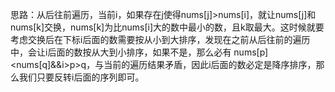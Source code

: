 思路：从后往前遍历，当前i，如果存在j使得nums[j]>nums[i]，就让nums[j]和nums[k]交换，nums[k]为比nums[i]大的数中最小的数，且k取最大。这时候就要考虑交换后在下标i后面的数需要按从小到大排序，发现在之前从后往前的遍历中，会让i后面的数按从大到小排序，如果不是，那么必有                                			                 nums[p]<nums[q]&&i>p>q，与当前的遍历结果矛盾，因此i后面的数必定是降序排序，那么我们只要反转i后面的序列即可。